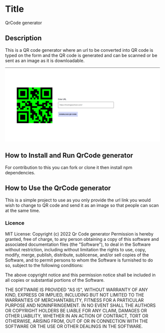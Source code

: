# Title
QrCode generator

## Description
This is a QR code generator where an url to be converted into QR code is typed on the form and the QR code is generated and can be scanned or be sent as an image as it is downloadable.

![Alt text](/src/assets/images/home.png?raw=true "Home page")
## How to Install and Run QrCode generator
For contribution to this you can fork or clone it then install npm dependencies.


## How to Use the QrCode generator
This is a simple project to use as you only provide the url link you would wish to change to QR code and send it as an image so that people can scan at the same time.

### Licence
MIT License: Copyright (c) 2022 Qr Code generator Permission is hereby granted, free of charge, to any person obtaining a copy of this software and associated documentation files (the "Software"), to deal in the Software without restriction, including without limitation the rights to use, copy, modify, merge, publish, distribute, sublicense, and/or sell copies of the Software, and to permit persons to whom the Software is furnished to do so, subject to the following conditions:

The above copyright notice and this permission notice shall be included in all copies or substantial portions of the Software.

THE SOFTWARE IS PROVIDED "AS IS", WITHOUT WARRANTY OF ANY KIND, EXPRESS OR IMPLIED, INCLUDING BUT NOT LIMITED TO THE WARRANTIES OF MERCHANTABILITY, FITNESS FOR A PARTICULAR PURPOSE AND NONINFRINGEMENT. IN NO EVENT SHALL THE AUTHORS OR COPYRIGHT HOLDERS BE LIABLE FOR ANY CLAIM, DAMAGES OR OTHER LIABILITY, WHETHER IN AN ACTION OF CONTRACT, TORT OR OTHERWISE, ARISING FROM, OUT OF OR IN CONNECTION WITH THE SOFTWARE OR THE USE OR OTHER DEALINGS IN THE SOFTWARE.

